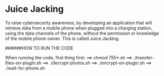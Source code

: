 # Juice Jacking
To raise cybersecurity awareness, by developing an application that will retrieve data from a mobile phone when plugged into a charging station, using the data channels of the phone, without the permission or knowledge of the mobile phone owner. This is called Juice Jacking. 

######HOW TO RUN THE CODE

When running the code, first thing first:
==> chmod 755*.sh
==> ./transfer-files-on-plugin.sh
==> ./decrypt-photos.sh
==> ./encrypt-on-plugin.sh
==> ./wait-for-phone.sh
